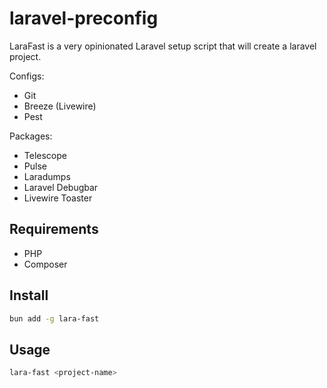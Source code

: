 # laravel-preconfig

LaraFast is a very opinionated Laravel setup script that will create a laravel project.

Configs:

- Git
- Breeze (Livewire)
- Pest

Packages:
- Telescope
- Pulse
- Laradumps
- Laravel Debugbar
- Livewire Toaster

## Requirements

- PHP
- Composer

## Install

```bash
bun add -g lara-fast
```

## Usage

```bash
lara-fast <project-name>
```
